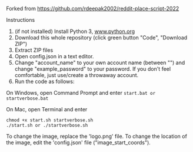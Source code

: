 Forked from https://github.com/rdeepak2002/reddit-place-script-2022

Instructions

1. (if not installed) Install Python 3, www.python.org
2.  Download this whole repository (click green button "Code", "Download ZIP")
3.   Extract ZIP files
4.   Open config.json in a text editor.
5.   Change "account_name" to your own account name (between "") and change "example_password" to your password. If you don't feel comfortable, just use/create a throwaway account.
6.    Run the code as follows:

On Windows, open Command Prompt and enter 
`start.bat or startverbose.bat`

On Mac, open Terminal and enter

```
chmod +x start.sh startverbose.sh
./start.sh or ./startverbose.sh
```

To change the image, replace the 'logo.png' file.
To change the location of the image, edit the 'config.json' file ("image_start_coords").
